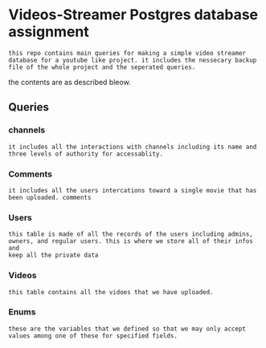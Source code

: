 # Videos-Streamer Postgres database assignment
    this repo contains main queries for making a simple video streamer
    database for a youtube like project. it includes the nessecary backup
    file of the whole project and the seperated queries.

the contents are as described bleow.

## Queries

### channels

    it includes all the interactions with channels including its name and
    three levels of authority for accessablity.

### Comments

    it includes all the users intercations toward a single movie that has
    been uploaded. comments

### Users

    this table is made of all the records of the users including admins,
    owners, and regular users. this is where we store all of their infos and
    keep all the private data

### Videos

    this table contains all the vidoes that we have uploaded.

### Enums

    these are the variables that we defined so that we may only accept
    values among one of these for specified fields.







